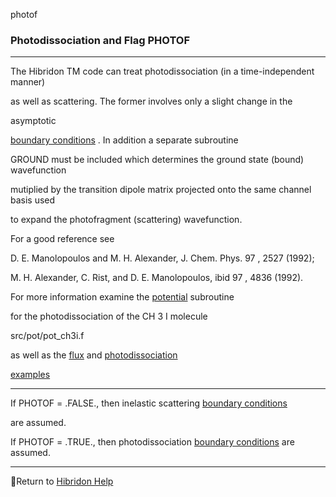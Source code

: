 photof


###   Photodissociation and Flag PHOTOF


------------------------------


The Hibridon  TM   code can treat photodissociation (in a time-independent manner)

as well as scattering.  The former involves only a slight change in the

asymptotic

[boundary conditions](boundary.html)  .  In addition a separate subroutine

GROUND  must be included which determines the ground state (bound) wavefunction

mutiplied by the transition dipole matrix projected onto the same channel basis used

to expand the photofragment (scattering) wavefunction.


For a good reference see


D. E. Manolopoulos and M. H. Alexander, J. Chem. Phys.  97 , 2527 (1992);

M. H. Alexander, C. Rist, and D. E. Manolopoulos,  ibid    97 , 4836 (1992).


For more information examine the  [potential](potlist.html)   subroutine

for the photodissociation of the CH 3 I molecule


src/pot/pot_ch3i.f


as well as the  [flux](flux.ex.html)   and  [photodissociation](photo.ex.html)

[examples](examples.html)


------------------------------


If PHOTOF = .FALSE., then inelastic scattering  [boundary conditions](boundary.html)

are assumed.


If PHOTOF = .TRUE., then photodissociation  [boundary conditions](boundary.html)   are assumed.


------------------------------


[](hibhelp.html) [](up_arrow.gif)  Return to  [Hibridon Help](hibhelp.html)
